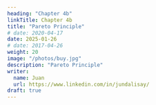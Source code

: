 ```yaml
---
heading: "Chapter 4b"
linkTitle: Chapter 4b
title: "Pareto Principle"
# date: 2020-04-17
date: 2025-01-26
# date: 2017-04-26
weight: 20
image: "/photos/buy.jpg"
description: "Pareto Principle"
writer:
  name: Juan
  url: https://www.linkedin.com/in/jundalisay/
draft: true
---
```



